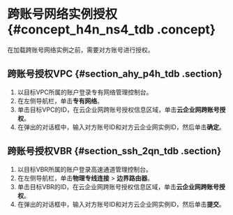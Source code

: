 # 跨账号网络实例授权 {#concept_h4n_ns4_tdb .concept}

在加载跨账号网络实例之前，需要对方账号进行授权。

## 跨账号授权VPC {#section_ahy_p4h_tdb .section}

1.  以目标VPC所属的账户登录专有网络管理控制台。
2.  在左侧导航栏，单击**专有网络**。
3.  单击目标VPC的ID，在云企业网跨账号授权信息区域，单击**云企业网跨账号授权**。
4.  在弹出的对话框中，输入对方账号ID和对方云企业网实例ID，然后单击**确定**。

## 跨账号授权VBR {#section_ssh_2qn_tdb .section}

1.  以目标VBR所属的账户登录高速通道管理控制台。
2.  在左侧导航栏，单击**物理专线连接** \> **边界路由器**。
3.  单击目标VBR的ID，在云企业网跨账号授权信息区域，单击**云企业网跨账号授权**。
4.  在弹出的对话框中，输入对方账号ID和对方云企业网实例ID，然后单击**提交**。

